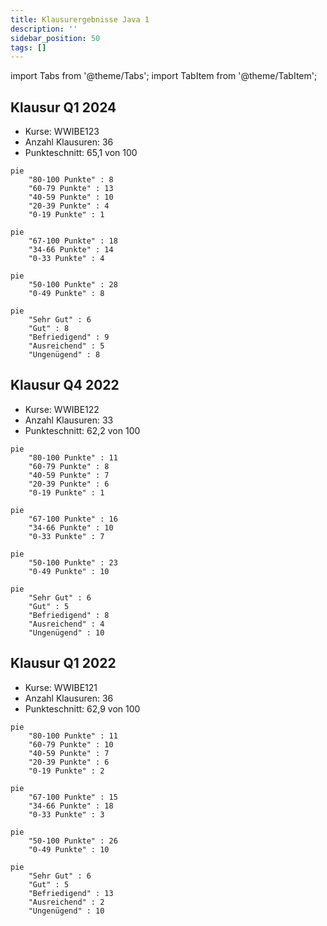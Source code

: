 ```yaml
---
title: Klausurergebnisse Java 1
description: ''
sidebar_position: 50
tags: []
---
```


import Tabs from '@theme/Tabs'; import TabItem from '@theme/TabItem';

## Klausur Q1 2024

- Kurse: WWIBE123
- Anzahl Klausuren: 36
- Punkteschnitt: 65,1 von 100

<Tabs>
  <TabItem value="points1" label="Punkteverteilung (1/5)" default>

```mermaid
pie
    "80-100 Punkte" : 8
    "60-79 Punkte" : 13
    "40-59 Punkte" : 10
    "20-39 Punkte" : 4
    "0-19 Punkte" : 1
```

  </TabItem>
  <TabItem value="points2" label="Punkteverteilung (1/3)">

```mermaid
pie
    "67-100 Punkte" : 18
    "34-66 Punkte" : 14
    "0-33 Punkte" : 4
```

  </TabItem>
  <TabItem value="points3" label="Punkteverteilung (1/2)">

```mermaid
pie
    "50-100 Punkte" : 28
    "0-49 Punkte" : 8
```

  </TabItem>
  <TabItem value="grades" label="Notenverteilung">

```mermaid
pie
    "Sehr Gut" : 6
    "Gut" : 8
    "Befriedigend" : 9
    "Ausreichend" : 5
    "Ungenügend" : 8
```

  </TabItem>
</Tabs>

## Klausur Q4 2022

- Kurse: WWIBE122
- Anzahl Klausuren: 33
- Punkteschnitt: 62,2 von 100

<Tabs>
  <TabItem value="points1" label="Punkteverteilung (1/5)" default>

```mermaid
pie
    "80-100 Punkte" : 11
    "60-79 Punkte" : 8
    "40-59 Punkte" : 7
    "20-39 Punkte" : 6
    "0-19 Punkte" : 1
```

  </TabItem>
  <TabItem value="points2" label="Punkteverteilung (1/3)">

```mermaid
pie
    "67-100 Punkte" : 16
    "34-66 Punkte" : 10
    "0-33 Punkte" : 7
```

  </TabItem>
  <TabItem value="points3" label="Punkteverteilung (1/2)">

```mermaid
pie
    "50-100 Punkte" : 23
    "0-49 Punkte" : 10
```

  </TabItem>
  <TabItem value="grades" label="Notenverteilung">

```mermaid
pie
    "Sehr Gut" : 6
    "Gut" : 5
    "Befriedigend" : 8
    "Ausreichend" : 4
    "Ungenügend" : 10
```

  </TabItem>
</Tabs>

## Klausur Q1 2022

- Kurse: WWIBE121
- Anzahl Klausuren: 36
- Punkteschnitt: 62,9 von 100

<Tabs>
  <TabItem value="points1" label="Punkteverteilung (1/5)" default>

```mermaid
pie
    "80-100 Punkte" : 11
    "60-79 Punkte" : 10
    "40-59 Punkte" : 7
    "20-39 Punkte" : 6
    "0-19 Punkte" : 2
```

  </TabItem>
  <TabItem value="points2" label="Punkteverteilung (1/3)">

```mermaid
pie
    "67-100 Punkte" : 15
    "34-66 Punkte" : 18
    "0-33 Punkte" : 3
```

  </TabItem>
  <TabItem value="points3" label="Punkteverteilung (1/2)">

```mermaid
pie
    "50-100 Punkte" : 26
    "0-49 Punkte" : 10
```

  </TabItem>
  <TabItem value="grades" label="Notenverteilung">

```mermaid
pie
    "Sehr Gut" : 6
    "Gut" : 5
    "Befriedigend" : 13
    "Ausreichend" : 2
    "Ungenügend" : 10
```

  </TabItem>
</Tabs>
